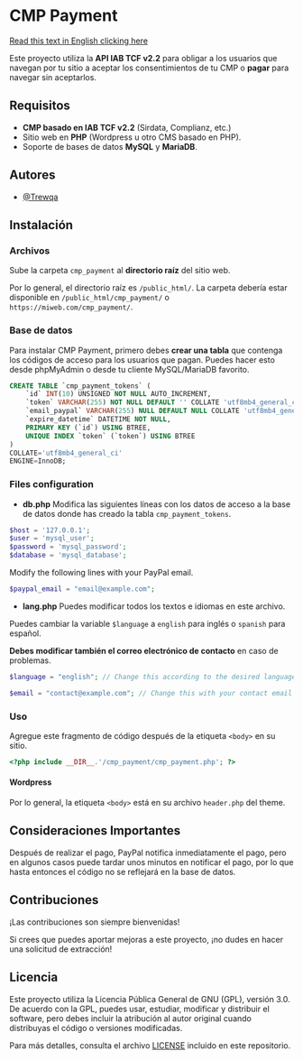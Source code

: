 # CMP Payment

[Read this text in English clicking here](readme.md)

Este proyecto utiliza la **API IAB TCF v2.2** para obligar a los usuarios que navegan por tu sitio a aceptar los consentimientos de tu CMP o **pagar** para navegar sin aceptarlos.

## Requisitos

- **CMP basado en IAB TCF v2.2** (Sirdata, Complianz, etc.)
- Sitio web en **PHP** (Wordpress u otro CMS basado en PHP).
- Soporte de bases de datos **MySQL** y **MariaDB**.

## Autores

- [@Trewqa](https://www.github.com/trewqa)

## Instalación

### Archivos
Sube la carpeta `cmp_payment` al **directorio raíz** del sitio web.

Por lo general, el directorio raíz es `/public_html/`. La carpeta debería estar disponible en `/public_html/cmp_payment/` o `https://miweb.com/cmp_payment/`.

### Base de datos
Para instalar CMP Payment, primero debes **crear una tabla** que contenga los códigos de acceso para los usuarios que pagan.
Puedes hacer esto desde phpMyAdmin o desde tu cliente MySQL/MariaDB favorito.
```sql
CREATE TABLE `cmp_payment_tokens` (
	`id` INT(10) UNSIGNED NOT NULL AUTO_INCREMENT,
	`token` VARCHAR(255) NOT NULL DEFAULT '' COLLATE 'utf8mb4_general_ci',
	`email_paypal` VARCHAR(255) NULL DEFAULT NULL COLLATE 'utf8mb4_general_ci',
	`expire_datetime` DATETIME NOT NULL,
	PRIMARY KEY (`id`) USING BTREE,
	UNIQUE INDEX `token` (`token`) USING BTREE
)
COLLATE='utf8mb4_general_ci'
ENGINE=InnoDB;
```

### Files configuration

* **db.php**
Modifica las siguientes líneas con los datos de acceso a la base de datos donde has creado la tabla `cmp_payment_tokens`.
```php
$host = '127.0.0.1';
$user = 'mysql_user';
$password = 'mysql_password';
$database = 'mysql_database';
```

Modify the following lines with your PayPal email.

```php
$paypal_email = "email@example.com";
```

* **lang.php**
Puedes modificar todos los textos e idiomas en este archivo.

Puedes cambiar la variable `$language` a `english` para inglés o `spanish` para español.

**Debes modificar también el correo electrónico de contacto** en caso de problemas.
```php
$language = "english"; // Change this according to the desired language ("spanish" or "english")

$email = "contact@example.com"; // Change this with your contact email
```

### Uso
Agregue este fragmento de código después de la etiqueta `<body>` en su sitio.
```php
<?php include __DIR__.'/cmp_payment/cmp_payment.php'; ?>
```

#### Wordpress
Por lo general, la etiqueta `<body>` está en su archivo `header.php` del theme.


## Consideraciones Importantes

Después de realizar el pago, PayPal notifica inmediatamente el pago, pero en algunos casos puede tardar unos minutos en notificar el pago, por lo que hasta entonces el código no se reflejará en la base de datos.

## Contribuciones

¡Las contribuciones son siempre bienvenidas!

Si crees que puedes aportar mejoras a este proyecto, ¡no dudes en hacer una solicitud de extracción!


## Licencia

Este proyecto utiliza la Licencia Pública General de GNU (GPL), versión 3.0. De acuerdo con la GPL, puedes usar, estudiar, modificar y distribuir el software, pero debes incluir la atribución al autor original cuando distribuyas el código o versiones modificadas.

Para más detalles, consulta el archivo [LICENSE](LICENSE) incluido en este repositorio.